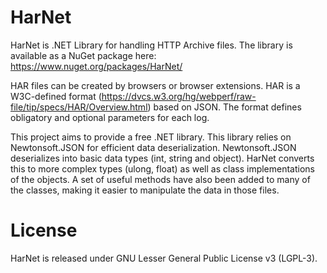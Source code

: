 HarNet
======

HarNet is .NET Library for handling HTTP Archive files. The library is available as a NuGet package here: https://www.nuget.org/packages/HarNet/

HAR files can be created by browsers or browser extensions. HAR is a W3C-defined format (https://dvcs.w3.org/hg/webperf/raw-file/tip/specs/HAR/Overview.html) based on JSON. The format defines obligatory and optional parameters for each log.

This project aims to provide a free .NET library. This library relies on Newtonsoft.JSON for efficient data deserialization. Newtonsoft.JSON deserializes into basic data types (int, string and object). HarNet converts this to more complex types (ulong, float) as well as class implementations of the objects. A set of useful methods have also been added to many of the classes, making it easier to manipulate the data in those files.

License
=======

HarNet is released under GNU Lesser General Public License v3 (LGPL-3).
